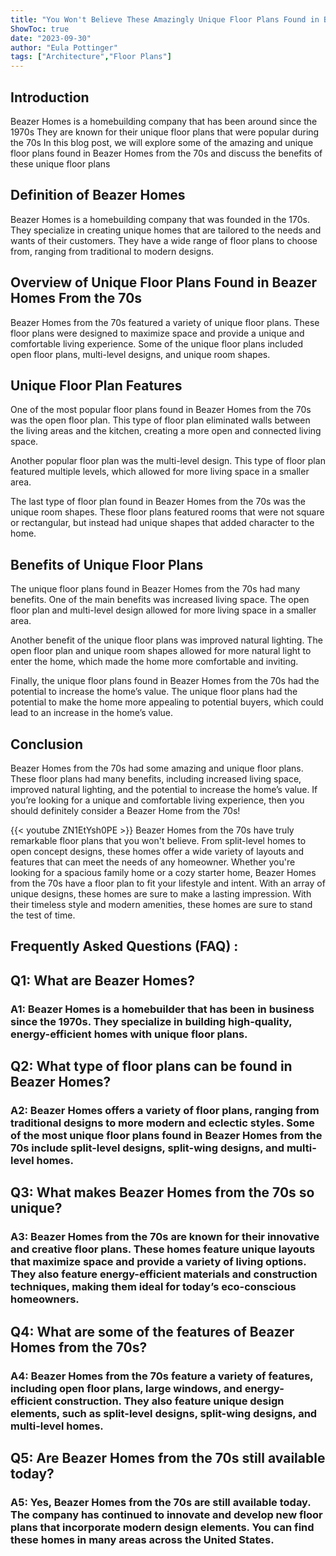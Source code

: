 ```yaml
---
title: "You Won't Believe These Amazingly Unique Floor Plans Found in Beazer Homes From the 70s!"
ShowToc: true 
date: "2023-09-30"
author: "Eula Pottinger" 
tags: ["Architecture","Floor Plans"]
---
```

## Introduction

Beazer Homes is a homebuilding company that has been around since the 1970s They are known for their unique floor plans that were popular during the 70s In this blog post, we will explore some of the amazing and unique floor plans found in Beazer Homes from the 70s and discuss the benefits of these unique floor plans 

## Definition of Beazer Homes

Beazer Homes is a homebuilding company that was founded in the 170s. They specialize in creating unique homes that are tailored to the needs and wants of their customers. They have a wide range of floor plans to choose from, ranging from traditional to modern designs.

## Overview of Unique Floor Plans Found in Beazer Homes From the 70s

Beazer Homes from the 70s featured a variety of unique floor plans. These floor plans were designed to maximize space and provide a unique and comfortable living experience. Some of the unique floor plans included open floor plans, multi-level designs, and unique room shapes. 

## Unique Floor Plan Features

One of the most popular floor plans found in Beazer Homes from the 70s was the open floor plan. This type of floor plan eliminated walls between the living areas and the kitchen, creating a more open and connected living space. 

Another popular floor plan was the multi-level design. This type of floor plan featured multiple levels, which allowed for more living space in a smaller area. 

The last type of floor plan found in Beazer Homes from the 70s was the unique room shapes. These floor plans featured rooms that were not square or rectangular, but instead had unique shapes that added character to the home. 

## Benefits of Unique Floor Plans

The unique floor plans found in Beazer Homes from the 70s had many benefits. One of the main benefits was increased living space. The open floor plan and multi-level design allowed for more living space in a smaller area. 

Another benefit of the unique floor plans was improved natural lighting. The open floor plan and unique room shapes allowed for more natural light to enter the home, which made the home more comfortable and inviting. 

Finally, the unique floor plans found in Beazer Homes from the 70s had the potential to increase the home’s value. The unique floor plans had the potential to make the home more appealing to potential buyers, which could lead to an increase in the home’s value. 

## Conclusion

Beazer Homes from the 70s had some amazing and unique floor plans. These floor plans had many benefits, including increased living space, improved natural lighting, and the potential to increase the home’s value. If you’re looking for a unique and comfortable living experience, then you should definitely consider a Beazer Home from the 70s!

{{< youtube ZN1EtYsh0PE >}} 
Beazer Homes from the 70s have truly remarkable floor plans that you won't believe. From split-level homes to open concept designs, these homes offer a wide variety of layouts and features that can meet the needs of any homeowner. Whether you're looking for a spacious family home or a cozy starter home, Beazer Homes from the 70s have a floor plan to fit your lifestyle and intent. With an array of unique designs, these homes are sure to make a lasting impression. With their timeless style and modern amenities, these homes are sure to stand the test of time.

## Frequently Asked Questions (FAQ) :
<h2>Q1: What are Beazer Homes?</h2>

<h3>A1: Beazer Homes is a homebuilder that has been in business since the 1970s. They specialize in building high-quality, energy-efficient homes with unique floor plans.</h3>

<h2>Q2: What type of floor plans can be found in Beazer Homes?</h2>

<h3>A2: Beazer Homes offers a variety of floor plans, ranging from traditional designs to more modern and eclectic styles. Some of the most unique floor plans found in Beazer Homes from the 70s include split-level designs, split-wing designs, and multi-level homes.</h3>

<h2>Q3: What makes Beazer Homes from the 70s so unique?</h2>

<h3>A3: Beazer Homes from the 70s are known for their innovative and creative floor plans. These homes feature unique layouts that maximize space and provide a variety of living options. They also feature energy-efficient materials and construction techniques, making them ideal for today’s eco-conscious homeowners.</h3>

<h2>Q4: What are some of the features of Beazer Homes from the 70s?</h2>

<h3>A4: Beazer Homes from the 70s feature a variety of features, including open floor plans, large windows, and energy-efficient construction. They also feature unique design elements, such as split-level designs, split-wing designs, and multi-level homes.</h3>

<h2>Q5: Are Beazer Homes from the 70s still available today?</h2>

<h3>A5: Yes, Beazer Homes from the 70s are still available today. The company has continued to innovate and develop new floor plans that incorporate modern design elements. You can find these homes in many areas across the United States.</h3>



